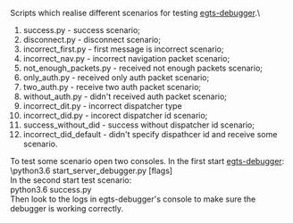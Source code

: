 Scripts which realise different scenarios for testing [egts-debugger](https://github.com/SatisSoft/egts-debugger).\
1) success.py - success scenario;
2) disconnect.py - disconnect scenario;
3) incorrect_first.py - first message is incorrect scenario;
4) incorrect_nav.py - incorrect navigation packet scenario;
5) not_enough_packets.py - received not enough packets scenario;
6) only_auth.py - received only auth packet scenario;
7) two_auth.py - receive two auth packet scenario;
8) without_auth.py - didn't received auth packet scenario;
9) incorrect_dit.py - incorrect dispatcher type
10) incorrect_did.py - incorect dispatcher id scenario;
11) success_without_did - success without dispatcher id scenario;
12) incorrect_did_default - didn't specify dispathcer id and receive some scenario.

To test some scenario open two consoles. In the first start [egts-debugger](https://github.com/SatisSoft/egts-debugger):
\python3.6 start_server_debugger.py [flags]\
In the second start test scenario:\
python3.6 success.py\
Then look to the logs in egts-debugger's console to make sure the debugger is working correctly.